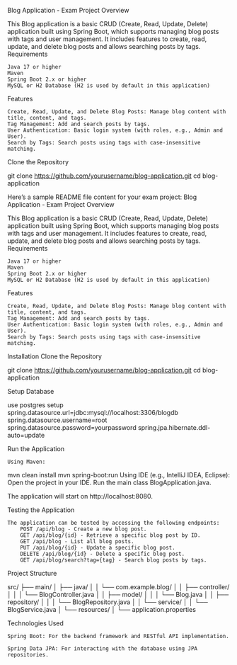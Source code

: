 Blog Application - Exam Project
Overview

This Blog application is a basic CRUD (Create, Read, Update, Delete) application built using Spring Boot, which supports managing blog posts with tags and user management. It includes features to create, read, update, and delete blog posts and allows searching posts by tags.
Requirements

    Java 17 or higher
    Maven
    Spring Boot 2.x or higher
    MySQL or H2 Database (H2 is used by default in this application)

Features

    Create, Read, Update, and Delete Blog Posts: Manage blog content with title, content, and tags.
    Tag Management: Add and search posts by tags.
    User Authentication: Basic login system (with roles, e.g., Admin and User).
    Search by Tags: Search posts using tags with case-insensitive matching.
Clone the Repository

git clone https://github.com/yourusername/blog-application.git
cd blog-application

Here’s a sample README file content for your exam project:
Blog Application - Exam Project
Overview

This Blog application is a basic CRUD (Create, Read, Update, Delete) application built using Spring Boot, which supports managing blog posts with tags and user management. It includes features to create, read, update, and delete blog posts and allows searching posts by tags.
Requirements

    Java 17 or higher
    Maven
    Spring Boot 2.x or higher
    MySQL or H2 Database (H2 is used by default in this application)

Features

    Create, Read, Update, and Delete Blog Posts: Manage blog content with title, content, and tags.
    Tag Management: Add and search posts by tags.
    User Authentication: Basic login system (with roles, e.g., Admin and User).
    Search by Tags: Search posts using tags with case-insensitive matching.

Installation
Clone the Repository

git clone https://github.com/yourusername/blog-application.git
cd blog-application

Setup Database

use postgres setup
spring.datasource.url=jdbc:mysql://localhost:3306/blogdb
spring.datasource.username=root
spring.datasource.password=yourpassword
spring.jpa.hibernate.ddl-auto=update

Run the Application

    Using Maven:
mvn clean install
mvn spring-boot:run
Using IDE (e.g., IntelliJ IDEA, Eclipse):
Open the project in your IDE.
Run the main class BlogApplication.java.

The application will start on http://localhost:8080.

Testing the Application

    The application can be tested by accessing the following endpoints:
        POST /api/blog - Create a new blog post.
        GET /api/blog/{id} - Retrieve a specific blog post by ID.
        GET /api/blog - List all blog posts.
        PUT /api/blog/{id} - Update a specific blog post.
        DELETE /api/blog/{id} - Delete a specific blog post.
        GET /api/blog/search?tag={tag} - Search blog posts by tags.

Project Structure

src/
├── main/
│    ├── java/
│    │   └── com.example.blog/
│    │       ├── controller/
│    │       │    └── BlogController.java
│    │       ├── model/
│    │       │    └── Blog.java
│    │       ├── repository/
│    │       │    └── BlogRepository.java
│    │       └── service/
│    │            └── BlogService.java
│    └── resources/
│         └── application.properties

Technologies Used

    Spring Boot: For the backend framework and RESTful API implementation.
    
    Spring Data JPA: For interacting with the database using JPA repositories.


